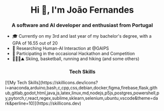 <h1 align="center">Hi 👋, I'm João Fernandes</h1>
<h3 align="center">A software and AI developer and enthusiast from Portugal</h3>

<ul>
    <li> 🎓️ Currently on my 3rd and last year of my bachelor's degree, with a GPA of 16.55 out of 20</li>
    <li> 🔬 Researching Human-AI Interaction at @GAIPS</li>
    <li> 🥇 Participating in the occasional Hackathon and Competition</li>
    <li> 🎿🏀🏃⛰ Skiing, basketball, running and hiking (and some others)</li>
</ul>

<h3 align="center">Tech Skills</h3>
[![My Tech Skills](https://skillicons.dev/icons?i=anaconda,arduino,bash,c,cpp,css,debian,docker,figma,firebase,flask,github,gitlab,godot,html,java,js,latex,linux,md,nodejs,p5js,postgres,powershell,py,pytorch,r,react,regex,sublime,sklearn,selenium,ubuntu,vscode&theme=dark&perline=10)](https://skillicons.dev)